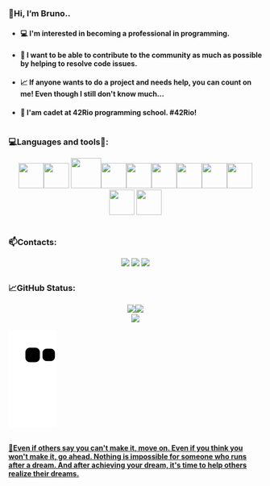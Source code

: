 ## 
### :wave:Hi, I’m Bruno..
- #### :computer: I'm interested in becoming a professional in programming.
- #### :space_invader: I want to be able to contribute to the community as much as possible by helping to resolve code issues.
- #### :chart_with_upwards_trend: If anyone wants to do a project and needs help, you can count on me! Even though I still don't know much...
- #### :book: I'am cadet at 42Rio programming school. **#42Rio!**
# 
### :computer:Languages and tools:wrench::
<div align="center">
<img src="https://cdn.jsdelivr.net/gh/devicons/devicon/icons/c/c-original.svg" width="50" height="50" /><img src="https://cdn.jsdelivr.net/gh/devicons/devicon/icons/csharp/csharp-original.svg" width="50" height="50" /> <img src="https://cdn.jsdelivr.net/gh/devicons/devicon/icons/css3/css3-original-wordmark.svg" width="60" height="60" /><img src="https://cdn.jsdelivr.net/gh/devicons/devicon/icons/dotnetcore/dotnetcore-original.svg" width="50" height="50" /><img src="https://cdn.jsdelivr.net/gh/devicons/devicon/icons/nodejs/nodejs-plain.svg"" width="50" height="50" /><img src="https://cdn.jsdelivr.net/gh/devicons/devicon/icons/git/git-original.svg" width="50" height="50" /><img src="https://cdn.jsdelivr.net/gh/devicons/devicon/icons/html5/html5-original.svg" width="50" height="50" /><img src="https://cdn.jsdelivr.net/gh/devicons/devicon/icons/javascript/javascript-original.svg" width="50" height="50" /><img src="https://cdn.jsdelivr.net/gh/devicons/devicon/icons/react/react-original.svg" width="50" height="50" /> <img src="https://cdn.jsdelivr.net/gh/devicons/devicon/icons/bash/bash-original.svg" width="50" height="50" /> <img src="https://cdn.jsdelivr.net/gh/devicons/devicon/icons/vim/vim-original.svg" width="50" height="50" />
</div>

# 
### :mailbox:Contacts:
<div align="center">
<a href="https://instagram.com/BrunoBGDev" target="_blank"><img height="35em"src="https://img.shields.io/badge/-Instagram-%23E4405F?style=for-the-badge&logo=instagram&logoColor=white" target="_blank"></a>
<a href = "mailto:bruno.braga.design@gmail.com"><img height="35em"src="https://img.shields.io/badge/Gmail-D14836?style=for-the-badge&logo=gmail&logoColor=white" target="_blank"></a>
<a href="https://www.linkedin.com/in/bruno-braga-082713221" target="_blank"><img height="35em"src="https://img.shields.io/badge/-LinkedIn-%230077B5?style=for-the-badge&logo=linkedin&logoColor=white" target="_blank"></a>   
</div>

## 

### :chart_with_upwards_trend:GitHub Status:
<div align="center">
<a href="https://github.com/BrunoBGDev">
<img height="180em" src="https://github-readme-streak-stats.herokuapp.com/?user=BrunoBGDev&theme=dracula" /><img height="180em" src="https://github-readme-stats.vercel.app/api?username=BrunoBGDev&show_icons=true&theme=dracula&include_all_commits=true&count_private=true"/> 
</div>
<div align="center">
<img height="250em" src="https://github-readme-stats.vercel.app/api/top-langs/?username=BrunoBGDev&langs_count=7&theme=dracula"/>
</div>

![Snake animation](https://github.com/BrunoBGDev/BrunoBGDev/blob/output/github-contribution-grid-snake.svg)

## 
#### :scroll:Even if others say you can't make it, move on. Even if you think you won't make it, go ahead. Nothing is impossible for someone who runs after a dream. And after achieving your dream, it's time to help others realize their dreams.
## 
<!---
BrunoBGDev/BrunoBGDev is a ✨ special ✨ repository because its `README.md` (this file) appears on your GitHub profile.
You can click the Preview link to take a look at your changes.
--->
